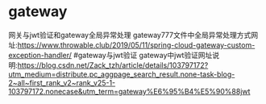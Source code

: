 # gateway
网关与jwt验证和gateway全局异常处理
gateway777文件中全局异常处理方式网址:https://www.throwable.club/2019/05/11/spring-cloud-gateway-custom-exception-handler/
#gateway与jwt验证
gateway中jwt验证网址说明:https://blog.csdn.net/Zack_tzh/article/details/103797172?utm_medium=distribute.pc_aggpage_search_result.none-task-blog-2~all~first_rank_v2~rank_v25-1-103797172.nonecase&utm_term=gateway%E6%95%B4%E5%90%88jwt
